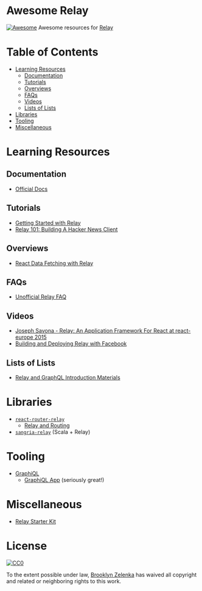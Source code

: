 # Awesome Relay
[![Awesome](https://cdn.rawgit.com/sindresorhus/awesome/d7305f38d29fed78fa85652e3a63e154dd8e8829/media/badge.svg)](https://github.com/sindresorhus/awesome) Awesome resources for [Relay](https://github.com/relay/relay)

# Table of Contents
- [Learning Resources](https://github.com/expede/awesome-relay#learning-resources)
  - [Documentation](https://github.com/expede/awesome-relay#documentation)
  - [Tutorials](https://github.com/expede/awesome-relay#tutorials)
  - [Overviews](https://github.com/expede/awesome-relay#overviews)
  - [FAQs](https://github.com/expede/awesome-relay#faqs)
  - [Videos](https://github.com/expede/awesome-relay#videos)
  - [Lists of Lists](https://github.com/expede/awesome-relay#lists-of-lists)
- [Libraries](https://github.com/expede/awesome-relay#libraries)
- [Tooling](https://github.com/expede/awesome-relay#tooling)
- [Miscellaneous](https://github.com/expede/awesome-relay#miscellaneous)

# Learning Resources
## Documentation
- [Official Docs](https://facebook.github.io/relay/docs/getting-started.html#content)

## Tutorials
- [Getting Started with Relay](https://auth0.com/blog/2015/10/06/getting-started-with-relay/)
- [Relay 101: Building A Hacker News Client](https://medium.com/@clayallsopp/relay-101-building-a-hacker-news-client-bb8b2bdc76e6#.1i64q1pf9)

## Overviews
- [React Data Fetching with Relay](http://www.sitepoint.com/react-data-fetching-with-relay/)

## FAQs
- [Unofficial Relay FAQ](https://gist.github.com/wincent/598fa75e22bdfa44cf47)

## Videos
- [Joseph Savona - Relay: An Application Framework For React at react-europe 2015](https://www.youtube.com/watch?v=IrgHurBjQbg)
- [Building and Deploying Relay with Facebook](https://www.youtube.com/watch?v=Pxdgu2XIAAg)

## Lists of Lists
- [Relay and GraphQL Introduction Materials](https://quip.com/oLxzA1gTsJsE)

# Libraries
- [`react-router-relay`](https://github.com/relay-tools/react-router-relay)
  - [Relay and Routing](https://medium.com/@cpojer/relay-and-routing-36b5439bad9#.h91614i65)
- [`sangria-relay`](https://github.com/sangria-graphql/sangria-relay) (Scala + Relay)

# Tooling
- [GraphiQL](https://github.com/graphql/graphiql)
  - [GraphiQL App](https://github.com/skevy/graphiql-app) (seriously great!)

# Miscellaneous
- [Relay Starter Kit](https://github.com/relayjs/relay-starter-kit)

# License
[![CC0](https://i.creativecommons.org/p/zero/1.0/88x31.png)](https://creativecommons.org/publicdomain/zero/1.0/)

To the extent possible under law, [Brooklyn Zelenka](https://github.com/expede) has waived all copyright and related or neighboring rights to this work.
